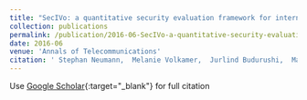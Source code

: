 ```yaml
---
title: "SecIVo: a quantitative security evaluation framework for internet voting schemes"
collection: publications
permalink: /publication/2016-06-SecIVo-a-quantitative-security-evaluation-framework-for-internet-voting-schemes
date: 2016-06
venue: 'Annals of Telecommunications'
citation: ' Stephan Neumann,  Melanie Volkamer,  Jurlind Budurushi,  Marco Prandini, &quot;SecIVo: a quantitative security evaluation framework for internet voting schemes.&quot; Annals of Telecommunications, 2016.'
---
```

Use [Google Scholar](https://scholar.google.com/scholar?q=SecIVo:+a+quantitative+security+evaluation+framework+for+internet+voting+schemes){:target="_blank"} for full citation